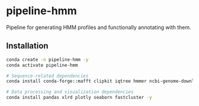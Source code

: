 # pipeline-hmm

Pipeline for generating HMM profiles and functionally annotating with them.

## Installation

```bash
conda create -n pipeline-hmm -y
conda activate pipeline-hmm

# Sequence-related dependencies
conda install conda-forge::mafft clipkit iqtree hmmer ncbi-genome-download -y

# Data processing and visualization dependencies
conda install pandas xlrd plotly seaborn fastcluster -y
```
